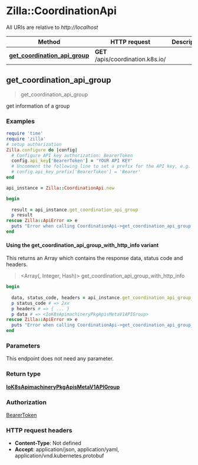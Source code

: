 # Zilla::CoordinationApi

All URIs are relative to *http://localhost*

| Method | HTTP request | Description |
| ------ | ------------ | ----------- |
| [**get_coordination_api_group**](CoordinationApi.md#get_coordination_api_group) | **GET** /apis/coordination.k8s.io/ |  |


## get_coordination_api_group

> <IoK8sApimachineryPkgApisMetaV1APIGroup> get_coordination_api_group



get information of a group

### Examples

```ruby
require 'time'
require 'zilla'
# setup authorization
Zilla.configure do |config|
  # Configure API key authorization: BearerToken
  config.api_key['BearerToken'] = 'YOUR API KEY'
  # Uncomment the following line to set a prefix for the API key, e.g. 'Bearer' (defaults to nil)
  # config.api_key_prefix['BearerToken'] = 'Bearer'
end

api_instance = Zilla::CoordinationApi.new

begin
  
  result = api_instance.get_coordination_api_group
  p result
rescue Zilla::ApiError => e
  puts "Error when calling CoordinationApi->get_coordination_api_group: #{e}"
end
```

#### Using the get_coordination_api_group_with_http_info variant

This returns an Array which contains the response data, status code and headers.

> <Array(<IoK8sApimachineryPkgApisMetaV1APIGroup>, Integer, Hash)> get_coordination_api_group_with_http_info

```ruby
begin
  
  data, status_code, headers = api_instance.get_coordination_api_group_with_http_info
  p status_code # => 2xx
  p headers # => { ... }
  p data # => <IoK8sApimachineryPkgApisMetaV1APIGroup>
rescue Zilla::ApiError => e
  puts "Error when calling CoordinationApi->get_coordination_api_group_with_http_info: #{e}"
end
```

### Parameters

This endpoint does not need any parameter.

### Return type

[**IoK8sApimachineryPkgApisMetaV1APIGroup**](IoK8sApimachineryPkgApisMetaV1APIGroup.md)

### Authorization

[BearerToken](../README.md#BearerToken)

### HTTP request headers

- **Content-Type**: Not defined
- **Accept**: application/json, application/yaml, application/vnd.kubernetes.protobuf

